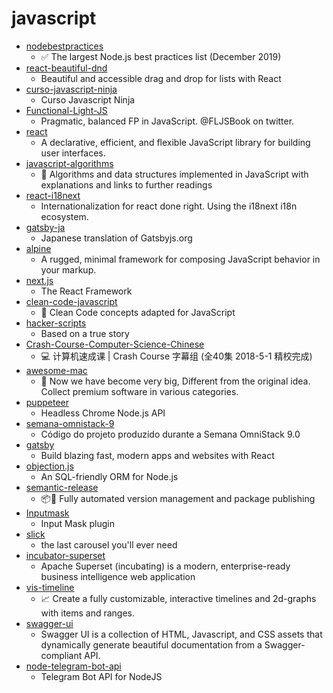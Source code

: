 # javascript
- [nodebestpractices](https://github.com/goldbergyoni/nodebestpractices)
  - ✅ The largest Node.js best practices list (December 2019)
- [react-beautiful-dnd](https://github.com/atlassian/react-beautiful-dnd)
  - Beautiful and accessible drag and drop for lists with React
- [curso-javascript-ninja](https://github.com/da2k/curso-javascript-ninja)
  - Curso Javascript Ninja
- [Functional-Light-JS](https://github.com/getify/Functional-Light-JS)
  - Pragmatic, balanced FP in JavaScript. @FLJSBook on twitter.
- [react](https://github.com/facebook/react)
  - A declarative, efficient, and flexible JavaScript library for building user interfaces.
- [javascript-algorithms](https://github.com/trekhleb/javascript-algorithms)
  - 📝 Algorithms and data structures implemented in JavaScript with explanations and links to further readings
- [react-i18next](https://github.com/i18next/react-i18next)
  - Internationalization for react done right. Using the i18next i18n ecosystem.
- [gatsby-ja](https://github.com/gatsbyjs/gatsby-ja)
  - Japanese translation of Gatsbyjs.org
- [alpine](https://github.com/alpinejs/alpine)
  - A rugged, minimal framework for composing JavaScript behavior in your markup.
- [next.js](https://github.com/zeit/next.js)
  - The React Framework
- [clean-code-javascript](https://github.com/ryanmcdermott/clean-code-javascript)
  - 🛁 Clean Code concepts adapted for JavaScript
- [hacker-scripts](https://github.com/NARKOZ/hacker-scripts)
  - Based on a true story
- [Crash-Course-Computer-Science-Chinese](https://github.com/1c7/Crash-Course-Computer-Science-Chinese)
  - 💻 计算机速成课 | Crash Course 字幕组 (全40集 2018-5-1 精校完成)
- [awesome-mac](https://github.com/jaywcjlove/awesome-mac)
  -  Now we have become very big, Different from the original idea. Collect premium software in various categories.
- [puppeteer](https://github.com/puppeteer/puppeteer)
  - Headless Chrome Node.js API
- [semana-omnistack-9](https://github.com/Rocketseat/semana-omnistack-9)
  - Código do projeto produzido durante a Semana OmniStack 9.0
- [gatsby](https://github.com/gatsbyjs/gatsby)
  - Build blazing fast, modern apps and websites with React
- [objection.js](https://github.com/Vincit/objection.js)
  - An SQL-friendly ORM for Node.js
- [semantic-release](https://github.com/semantic-release/semantic-release)
  - 📦🚀 Fully automated version management and package publishing
- [Inputmask](https://github.com/RobinHerbots/Inputmask)
  - Input Mask plugin
- [slick](https://github.com/kenwheeler/slick)
  - the last carousel you'll ever need
- [incubator-superset](https://github.com/apache/incubator-superset)
  - Apache Superset (incubating) is a modern, enterprise-ready business intelligence web application
- [vis-timeline](https://github.com/visjs/vis-timeline)
  - 📈 Create a fully customizable, interactive timelines and 2d-graphs with items and ranges.
- [swagger-ui](https://github.com/swagger-api/swagger-ui)
  - Swagger UI is a collection of HTML, Javascript, and CSS assets that dynamically generate beautiful documentation from a Swagger-compliant API.
- [node-telegram-bot-api](https://github.com/yagop/node-telegram-bot-api)
  - Telegram Bot API for NodeJS
